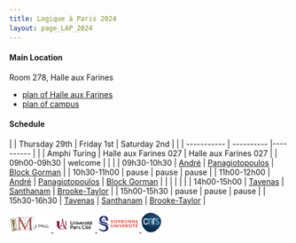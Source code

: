 ```yaml
---
title: Logique à Paris 2024
layout: page_LAP_2024
---
```

#### Main Location
Room 278, Halle aux Farines
- [plan of Halle aux Farines][HAF]
- [plan of campus][campus]

#### Schedule

| | Thursday 29th | Friday 1st | Saturday 2nd | 
| | ----------- | ---------- |---------- |
| | Amphi Turing | Halle aux Farines 027 | Halle aux Farines 027 |
| 09h00-09h30 | welcome |  |  | 
| 09h30-10h30 | [André][TA]         | [Panagiotopoulos][TA]         | [Block Gorman][TA]           | 
| 10h30-11h00 | pause               | pause                | pause                  |
| 11h00-12h00 | [André][TA]         | [Panagiotopoulos][TA]         | [Block Gorman][TA]           |
|             | | | | 
| 14h00-15h00 | [Tavenas][TA]        | [Santhanam][TA]        | [Brooke-Taylor][TA]      | 
| 15h00-15h30 | pause               | pause                | pause                  |
| 15h30-16h30 | [Tavenas][TA]        | [Santhanam][TA]        | [Brooke-Taylor][TA]      |

[campus]: /IMAGES/plan_campus.png
[HAF]: /IMAGES/plan_HAF.png

[seminar]:  https://www.imj-prg.fr/gestion/evenement/affEvenement/71
[TA]: /LAP2024/LAPabstracts.html

<a href="/ICONS/imj-prg.png"><img src="/ICONS/imj-prg.png" alt="IMJ-PRG" width="15%">
<a href="/ICONS/upc.png"><img src="/ICONS/upc.png" alt="Université Paris Cité" width="15%">
<a href="/ICONS/sorbonne.png"><img src="/ICONS/sorbonne.png" alt="Sorbonne Université" width="15%">
<a href="/ICONS/cnrs.png"><img src="/ICONS/cnrs.png" alt="CNRS" width="7%">

[UPC]:  https://u-paris.fr/
[IMJ-PRG]: https://www.imj-prg.fr/
[LM]:   https://www.imj-prg.fr/lm/

